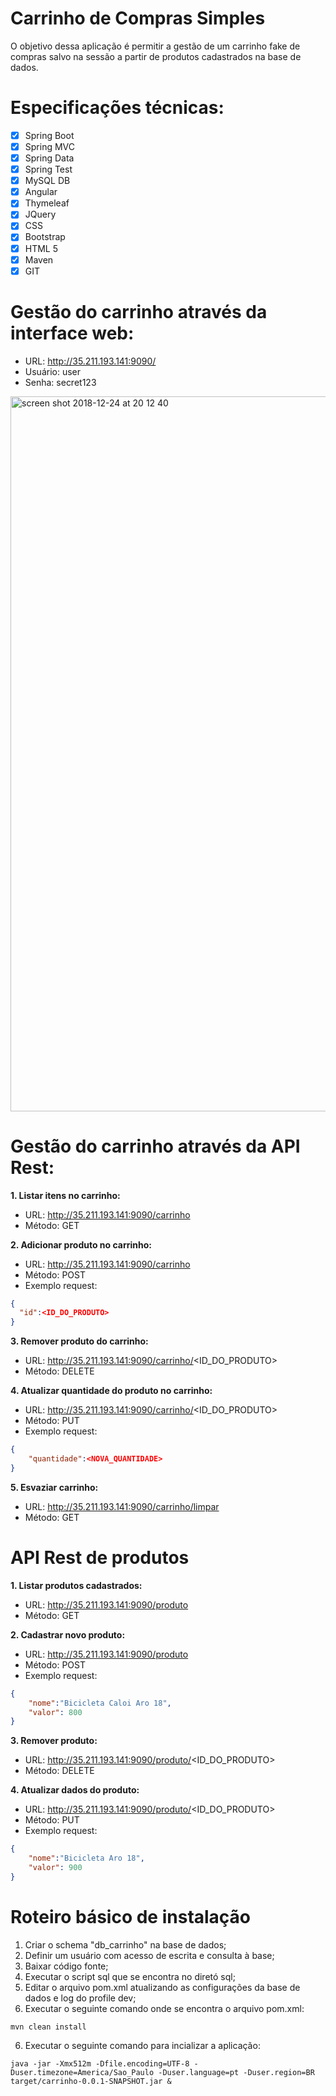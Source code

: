 # Carrinho de Compras Simples
O objetivo dessa aplicação é permitir a gestão de um carrinho fake de compras salvo na sessão a partir de produtos cadastrados na base de dados.

# Especificações técnicas:
- [x] Spring Boot
- [x] Spring MVC
- [x] Spring Data
- [x] Spring Test
- [x] MySQL DB
- [x] Angular
- [x] Thymeleaf
- [x] JQuery
- [x] CSS
- [x] Bootstrap
- [x] HTML 5
- [x] Maven
- [x] GIT

# Gestão do carrinho através da interface web:
- URL: http://35.211.193.141:9090/
- Usuário: user
- Senha: secret123

<img width="1144" alt="screen shot 2018-12-24 at 20 12 40" src="https://user-images.githubusercontent.com/10779649/50407168-f0646900-07b8-11e9-9a13-b50de31fdf67.png">

# Gestão do carrinho através da API Rest:
**1. Listar itens no carrinho:**
- URL: http://35.211.193.141:9090/carrinho
- Método: GET

**2. Adicionar produto no carrinho:** 
- URL: http://35.211.193.141:9090/carrinho
- Método: POST
- Exemplo request:
```json
{
  "id":<ID_DO_PRODUTO>
}
```
  
**3. Remover produto do carrinho:** 
- URL: http://35.211.193.141:9090/carrinho/<ID_DO_PRODUTO>
- Método: DELETE

**4. Atualizar quantidade do produto no carrinho:** 
- URL: http://35.211.193.141:9090/carrinho/<ID_DO_PRODUTO>
- Método: PUT
- Exemplo request:
```json
{
	"quantidade":<NOVA_QUANTIDADE>
}
```

**5. Esvaziar carrinho:** 
- URL: http://35.211.193.141:9090/carrinho/limpar
- Método: GET

# API Rest de produtos
**1. Listar produtos cadastrados:**
- URL: http://35.211.193.141:9090/produto
- Método: GET

**2. Cadastrar novo produto:** 
- URL: http://35.211.193.141:9090/produto
- Método: POST
- Exemplo request:
```json
{
	"nome":"Bicicleta Caloi Aro 18",
	"valor": 800
}
```
  
**3. Remover produto:** 
- URL: http://35.211.193.141:9090/produto/<ID_DO_PRODUTO>
- Método: DELETE

**4. Atualizar dados do produto:** 
- URL: http://35.211.193.141:9090/produto/<ID_DO_PRODUTO>
- Método: PUT
- Exemplo request:
```json
{
	"nome":"Bicicleta Aro 18",
	"valor": 900
}
```
# Roteiro básico de instalação
1. Criar o schema "db_carrinho" na base de dados;
2. Definir um usuário com acesso de escrita e consulta à base;
3. Baixar código fonte;
4. Executar o script sql que se encontra no diretó sql;
5. Editar o arquivo pom.xml atualizando as configurações da base de dados e log do profile dev;
6. Executar o seguinte comando onde se encontra o arquivo pom.xml:
```
mvn clean install
```
6. Executar o seguinte comando para incializar a aplicação:
```
java -jar -Xmx512m -Dfile.encoding=UTF-8 -Duser.timezone=America/Sao_Paulo -Duser.language=pt -Duser.region=BR target/carrinho-0.0.1-SNAPSHOT.jar &
```
